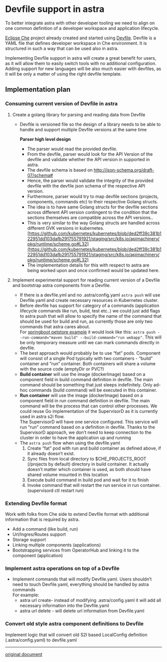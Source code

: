 
# Devfile support in astra

To better integrate astra with other developer tooling we need to align on one common definition of a developer workspace and application lifecycle.

[Eclipse Che](https://github.com/eclipse/che) project already created and started using [Devfile](https://github.com/daniel-pickens/devfile). Devfile is a YAML file that defines developer workspace in Che environment. It is structured in such a way that can be used also in astra.

Implementing Devfile support in astra will create a great benefit for users, as it will allow them to easily switch tools with no additional configuration. Adding support for new languages will be also much easier with devfiles, as it will be only a matter of using the right devfile template.

## Implementation plan

### Consuming current version of Devfile in astra

1. Create a golang library for parsing and reading data from Devfile
    * Devfile is versioned file so the design of a library needs to be able to handle and support multiple Devfile versions at the same time

        **Parser high level design**
        * The parser would read the provided devfile.
        * From the devfile, parser would look for the API Version of the devfile and validate whether the API version in supported in astra.
        * The devfile schema is based on <http://json-schema.org/draft-07/schema#>
        * Hence, the parser would validate the integrity of the provided devfile with the devfile json schema of the respective API version.
        * Furthermore, parser would try to map devfile sections (projects, components, commands etc) to their respective Golang structs.
        * The idea is to have same Golang structs for the devfile sections across different API version contingent to the condition that the sections themselves are compatible across the API versions..
        * This is very similar to the way Golang structs are handled across different GVK versions in kubernetes. [https://github.com/kubernetes/kubernetes/blob/ded2ff39c381b122951dd103dafb291755791921/staging/src/k8s.io/apimachinery/pkg/runtime/scheme.go#L32](https://github.com/kubernetes/kubernetes/blob/ded2ff39c381b122951dd103dafb291755791921/staging/src/k8s.io/apimachinery/pkg/runtime/scheme.go#L32)
        * The implementation details for this with respect to astra are being worked upon and once confirmed would be updated here.

2. Implement experimental support for reading current version of a Devfile and bootstrap astra components from a Devfile.
    * If there is a devfile.yml and no .astra/config.yaml `astra push` will use Devfile.yaml and create necessary resources in Kubernetes cluster.
    * Before devfile has support for category of a commands (application lifecycle commands like run, build, test etc..) we could just add flags to astra push that will allow to specify the name of the command that should be used for build and run, as currently those are only two commands that astra cares about. \
For [springboot petstore example](https://github.com/eclipse/che-devfile-registry/blob/master/devfiles/java-web-spring/devfile.yaml) it would look like this: `astra push --run-command="maven build" --build-command="run webapp"`.
This will be only temporary measure until we can mark commands directly in devfile.
    * The best approach would probably be to use “fat” pods. Component will consist of a single Pod typically with two containers - “build” container and “run” container. Both containers will share a volume with the source code (emptyDir or PVC?)
    * **Build container** will use the image (dockerImage) based on a component field in build command definition in devfile. The main command should be something that just sleeps indefinitely.  Only ad-hoc commands (build command) will be executed in this container.
    * **Run container** will use the image  (dockerImage) based on a component field in run command definition in devfile. The main command will be the process that can control other processes. We could reuse Go implementation of the SupervisorD as it is currently used in astra s2i flow. \
The SupervisorD will have one service configured. This service will run “run” command based on a definition in devfile. Thanks to the SupervisorD approach, we don’t need to keep connection to the cluster in order to have the application up and running
    * The `astra push` flow when using the devfile.yaml
        1. Create “fat” pod with run and build container as defined above, if it already doesn’t exist.
        2. Sync files from local directory to $CHE_PROJECTS_ROOT (/projects by default) directory in build container. It actually doesn’t matter which container is used, as both should have shared volume mounted in this location
        3. Execute build command in build pod and wait for it to finish
        4. Invoke command that will restart the run service in run container. (supervisord ctl restart run)

### Extending Devfile format

Work with folks from Che side to extend Devfile format with additional information that is required by astra.

* Add a command (like build, run)
* Url/Ingres/Routes support
* Storage support
* Linking multiple components (applications)
* Bootstrapping services from OperatorHub and linking it to the component (application)

### Implement astra operations on top of a Devfile

* Implement commands that will modify Devfile.yaml. Users shouldn’t need to touch Devfile.yaml, everything should be handled by astra commands \
For example:
  * astra url create- instead of modifying .astra/config.yaml it will add all necessary information into the Devfile.yaml
  * astra url delete - will delete url information from Devfile.yaml

### Convert old style astra component definitions  to Devfile

Implement logic that will convert old S2I based LocalConfig definition (.astra/config.yaml) to devfile.yaml

---
[original document](https://docs.google.com/document/d/16OUCIvuoTPuJfqS32RLNDgJS1ZJ-sY3NDR9ZMP6wQH4)
